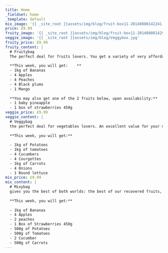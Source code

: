 ```yaml
---
title: Home
_fieldset: home
_template: default
mix_image: '{{ _site_root }}assets/img/blog/fruit-box11-20140808142241.jpg'
price: £9.99
fruity_image: '{{ _site_root }}assets/img/blog/fruit-box11-20140808142918.jpg'
veggie_image: '{{ _site_root }}assets/img/blog/Veggybox.jpg'
fruity_price: £9.99
fruity_content: |
  # Fruitybag 
  The perfect deal for fruits lovers. You get a variety of very affordable fruits every week, sourced from the best farmers.
  
  **This week, you will get:	**
  - 1kg of Bananas
  - 4 Apples
  - 4 Peaches
  - 4 Black plums
  - 1 Mango
  
  **You may also get one of the 2 fruits below, upon availability:**
  - 1 baby pineapple
  - 1 box of strawberries 450g
veggie_price: £9.99
veggie_content: |
  # Veggybag
  the perfect deal for vegetables lovers. An excellent value for your money, certainly plenty of nutritious meals to come. All our vegetables are recovered from the top farmers in the UK and Europe.
  
  **This week, you will get:**
  
  - 1kg of Potatoes
  - 1kg of tomatoes
  - 4 Cucumbers
  - 4 Courgettes
  - 1kg of Carrots
  - 4 Onions
  - 1 Round lettuce
mix_price: £9.99
mix_content: |
  # Mixybag 
  gives you the best of both worlds: the best of our recovered fruits, and the best of our recovered vegetables. Just thinking about what you'll get already makes us hungry! 
  
  **This week, you will get:**
  
  - 1kg of Bananas
  - 4 Apples
  - 2 peaches
  - 1 Box of Strawberries 450g
  - 500g of Potatoes
  - 500g of Tomatoes
  - 2 Cucumber
  - 500g of Carrots
---
```

